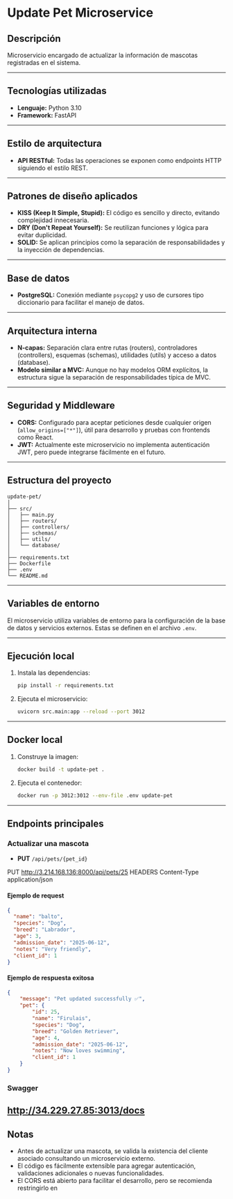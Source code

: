 # Update Pet Microservice

## Descripción
Microservicio encargado de actualizar la información de mascotas registradas en el sistema.

---

## Tecnologías utilizadas

- **Lenguaje:** Python 3.10
- **Framework:** FastAPI

---

## Estilo de arquitectura

- **API RESTful:** Todas las operaciones se exponen como endpoints HTTP siguiendo el estilo REST.

---

## Patrones de diseño aplicados

- **KISS (Keep It Simple, Stupid):** El código es sencillo y directo, evitando complejidad innecesaria.
- **DRY (Don't Repeat Yourself):** Se reutilizan funciones y lógica para evitar duplicidad.
- **SOLID:** Se aplican principios como la separación de responsabilidades y la inyección de dependencias.

---

## Base de datos

- **PostgreSQL:** Conexión mediante `psycopg2` y uso de cursores tipo diccionario para facilitar el manejo de datos.

---

## Arquitectura interna

- **N-capas:** Separación clara entre rutas (routers), controladores (controllers), esquemas (schemas), utilidades (utils) y acceso a datos (database).
- **Modelo similar a MVC:** Aunque no hay modelos ORM explícitos, la estructura sigue la separación de responsabilidades típica de MVC.

---

## Seguridad y Middleware

- **CORS:** Configurado para aceptar peticiones desde cualquier origen (`allow_origins=["*"]`), útil para desarrollo y pruebas con frontends como React.
- **JWT:** Actualmente este microservicio no implementa autenticación JWT, pero puede integrarse fácilmente en el futuro.

---

## Estructura del proyecto

```
update-pet/
│
├── src/
│   ├── main.py
│   ├── routers/
│   ├── controllers/
│   ├── schemas/
│   ├── utils/
│   └── database/
│
├── requirements.txt
├── Dockerfile
├── .env
└── README.md
```

---

## Variables de entorno

El microservicio utiliza variables de entorno para la configuración de la base de datos y servicios externos. Estas se definen en el archivo `.env`.

---

## Ejecución local

1. Instala las dependencias:
   ```sh
   pip install -r requirements.txt
   ```
2. Ejecuta el microservicio:
   ```sh
   uvicorn src.main:app --reload --port 3012
   ```

---

## Docker local

1. Construye la imagen:
   ```sh
   docker build -t update-pet .
   ```
2. Ejecuta el contenedor:
   ```sh
   docker run -p 3012:3012 --env-file .env update-pet
   ```

---

## Endpoints principales

### Actualizar una mascota

- **PUT** `/api/pets/{pet_id}`

PUT http://3.214.168.136:8000/api/pets/25
HEADERS     Content-Type        application/json


#### Ejemplo de request

```json
{
  "name": "balto",
  "species": "Dog",
  "breed": "Labrador",
  "age": 3,
  "admission_date": "2025-06-12",
  "notes": "Very friendly",
  "client_id": 1
}
```

#### Ejemplo de respuesta exitosa

```json
{
    "message": "Pet updated successfully ✅",
    "pet": {
        "id": 25,
        "name": "Firulais",
        "species": "Dog",
        "breed": "Golden Retriever",
        "age": 4,
        "admission_date": "2025-06-12",
        "notes": "Now loves swimming",
        "client_id": 1
    }
}
```
### Swagger
http://34.229.27.85:3013/docs
---

## Notas

- Antes de actualizar una mascota, se valida la existencia del cliente asociado consultando un microservicio externo.
- El código es fácilmente extensible para agregar autenticación, validaciones adicionales o nuevas funcionalidades.
- El CORS está abierto para facilitar el desarrollo, pero se recomienda restringirlo en